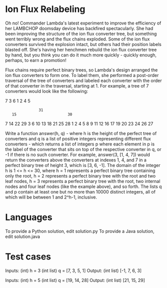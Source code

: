 Ion Flux Relabeling
===================

Oh no! Commander Lambda's latest experiment to improve the efficiency of her LAMBCHOP doomsday device has 
backfired spectacularly. She had been improving the structure of the ion flux converter tree, but something went 
terribly wrong and the flux chains exploded. Some of the ion flux converters survived the explosion intact, but 
others had their position labels blasted off. She's having her henchmen rebuild the ion flux converter tree 
by hand, but you think you can do it much more quickly - quickly enough, perhaps, to earn a promotion!

Flux chains require perfect binary trees, so Lambda's design arranged the ion flux converters to form one. To 
label them, she performed a post-order traversal of the tree of converters and labeled each converter with the 
order of that converter in the traversal, starting at 1. For example, a tree of 7 converters would look like the 
following:

   7
 3   6
1 2 4 5

                   31
       15                       30
   7        14           22            29
 3   6   10    13     18     21     25     28
1 2 4 5 8  9 11  12 16  17 19  20 23  24 26  27

Write a function answer(h, q) - where h is the height of the perfect tree of converters and q is a list of 
positive integers representing different flux converters - which returns a list of integers p where each element 
in p is the label of the converter that sits on top of the respective converter in q, or -1 if there is no such 
converter.  For example, answer(3, [1, 4, 7]) would return the converters above the converters at indexes 1, 4, 
and 7 in a perfect binary tree of height 3, which is [3, 6, -1].
The domain of the integer h is 1 <= h <= 30, where h = 1 represents a perfect binary tree containing only 
the root, h = 2 represents a perfect binary tree with the root and two leaf nodes, h = 3 represents a perfect 
binary tree with the root, two internal nodes and four leaf nodes (like the example above), and so forth.  The 
lists q and p contain at least one but no more than 10000 distinct integers, all of which will be between 1 and 
2^h-1, inclusive.

Languages
=========

To provide a Python solution, edit solution.py
To provide a Java solution, edit solution.java

Test cases
==========

Inputs:
    (int) h = 3
    (int list) q = [7, 3, 5, 1]
Output:
    (int list) [-1, 7, 6, 3]

Inputs:
    (int) h = 5
    (int list) q = [19, 14, 28]
Output:
    (int list) [21, 15, 29]